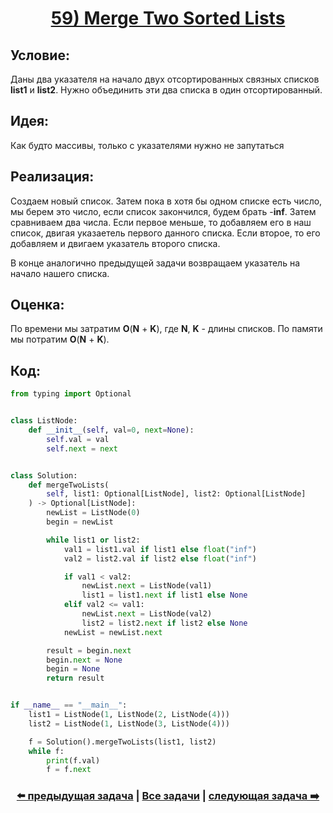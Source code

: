 <div align='center'>
<h1><a href='https://leetcode.com/problems/merge-two-sorted-lists/description/'><strong>59) Merge Two Sorted Lists</strong></a></h1>
</div>

## **Условие:**

Даны два указателя на начало двух отсортированных связных списков **list1** и **list2**. Нужно объединить эти два списка в один отсортированный.

## **Идея:**

Как будто массивы, только с указателями нужно не запутаться

## **Реализация:**

Создаем новый список. Затем пока в хотя бы одном списке есть число, мы берем это число, если список закончился, будем брать -**inf**. Затем сравниваем два числа. Если первое меньше, то добавляем его в наш список, двигая указаетель первого данного списка. Если второе, то его добавляем и двигаем указатель второго списка.

В конце аналогично предыдущей задачи возвращаем указатель на начало нашего списка.



## **Оценка:**

По времени мы затратим **O**(**N** + **K**), где **N**, **K** - длины списков. По памяти мы потратим **O**(**N** + **K**).

## Код:
```python
from typing import Optional


class ListNode:
    def __init__(self, val=0, next=None):
        self.val = val
        self.next = next


class Solution:
    def mergeTwoLists(
        self, list1: Optional[ListNode], list2: Optional[ListNode]
    ) -> Optional[ListNode]:
        newList = ListNode(0)
        begin = newList

        while list1 or list2:
            val1 = list1.val if list1 else float("inf")
            val2 = list2.val if list2 else float("inf")

            if val1 < val2:
                newList.next = ListNode(val1)
                list1 = list1.next if list1 else None
            elif val2 <= val1:
                newList.next = ListNode(val2)
                list2 = list2.next if list2 else None
            newList = newList.next

        result = begin.next
        begin.next = None
        begin = None
        return result


if __name__ == "__main__":
    list1 = ListNode(1, ListNode(2, ListNode(4)))
    list2 = ListNode(1, ListNode(3, ListNode(4)))

    f = Solution().mergeTwoLists(list1, list2)
    while f:
        print(f.val)
        f = f.next

```

<div align='center'><h3><a href='https://github.com/TAskMAster339/PythonAlgorithms/tree/main/58.Add%20Two%20Numbers'>⬅️ предыдущая задача</a>&nbsp;|&nbsp;<a href='https://github.com/TAskMAster339/PythonAlgorithms/tree/main/README.md'>Все задачи</a>&nbsp;|&nbsp;<a href='https://github.com/TAskMAster339/PythonAlgorithms/tree/main/60.Copy%20List%20with%20Random%20Pointer'>следующая задача ➡️</a></h3></div>